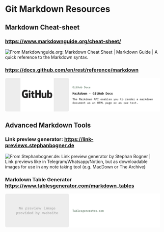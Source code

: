 # Git Markdown Resources

## Markdown Cheat-sheet

### https://www.markdownguide.org/cheat-sheet/
![From Markdownguide.org: Markdown Cheat Sheet | Markdown Guide | A quick reference to the Markdown syntax.](Resources/Images/link-previews/2022-02-27-Markdownguide.org-Markdown_Cheat_Sheet__Markdow….png) 

### https://docs.github.com/en/rest/reference/markdown
![From GitHub Docs: Markdown - GitHub Docs | The Markdown API enables you to render a markdown document as an HTML page or as raw text.](Resources/Images/link-previews/2022-02-27-GitHub_Docs-Markdown_-_GitHub_Docs.png) 

## Advanced Markdown Tools
### Link preview generator: https://link-previews.stephanbogner.de
![From Stephanbogner.de: Link preview generator by Stephan Bogner | Link previews like in Telegram/Whatsapp/Notion, but as downloadable images for use in any note taking tool (e.g. MacDown or The Archive)](Resources/Images/link-previews/2022-02-27-Stephanbogner.de-Link_preview_generator_by_Step….png) 

### Markdown Table Generator https://www.tablesgenerator.com/markdown_tables
![From Tablesgenerator.com:  | ](Resources/Images/link-previews/2022-02-27-Tablesgenerator.com-.png) 

